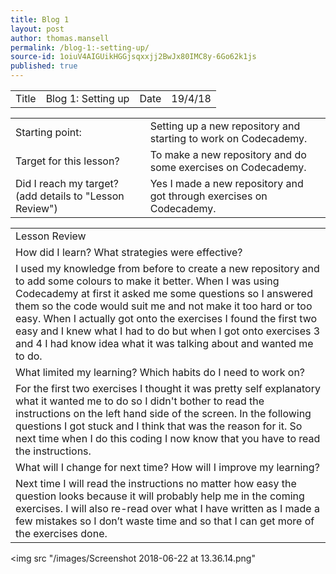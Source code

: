 ```yaml
---
title: Blog 1
layout: post
author: thomas.mansell
permalink: /blog-1:-setting-up/
source-id: 1oiuV4AIGUikHGGjsqxxjj2BwJx80IMC8y-6Go62k1js
published: true
---
```

<table>
  <tr>
    <td>Title</td>
    <td>Blog 1: Setting up
</td>
    <td>Date</td>
    <td>19/4/18</td>
  </tr>
</table>


<table>
  <tr>
    <td>Starting point:</td>
    <td>Setting up a new repository and starting to work on Codecademy.</td>
  </tr>
  <tr>
    <td>Target for this lesson?</td>
    <td>To make a new repository and do some exercises on Codecademy.</td>
  </tr>
  <tr>
    <td>Did I reach my target? 
(add details to "Lesson Review")</td>
    <td>Yes I made a new repository and got through exercises on Codecademy.</td>
  </tr>
</table>


<table>
  <tr>
    <td>Lesson Review</td>
  </tr>
  <tr>
    <td>How did I learn? What strategies were effective? </td>
  </tr>
  <tr>
    <td>I used my knowledge from before to create a new repository and to add some colours to make it better. When I was using Codecademy at first it asked me some questions so I answered them so the code would suit me and not make it too hard or too easy. When I actually got onto the exercises I found the first two easy and I knew what I had to do but when I got onto exercises 3 and 4 I had know idea what it was talking about and wanted me to do.</td>
  </tr>
  <tr>
    <td>What limited my learning? Which habits do I need to work on? </td>
  </tr>
  <tr>
    <td>For the first two exercises I thought it was pretty self explanatory what it wanted me to do so I didn't bother to read the instructions on the left hand side of the screen. In the following questions I got stuck and I think that was the reason for it. So next time when I do this coding I now know that you have to read the instructions.</td>
  </tr>
  <tr>
    <td>What will I change for next time? How will I improve my learning?</td>
  </tr>
  <tr>
    <td>Next time I will read the instructions no matter how easy the question looks because it will probably help me in the coming exercises. I will also re-read over what I have written as I made a few mistakes so I don’t waste time and so that I can get more of the exercises done.</td>
  </tr>
</table>

<img src "/images/Screenshot 2018-06-22 at 13.36.14.png"
